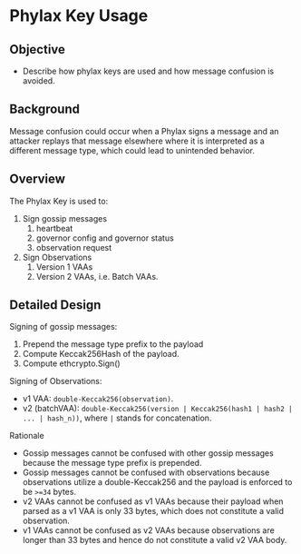 # Phylax Key Usage

## Objective
* Describe how phylax keys are used and how message confusion is avoided.


## Background
Message confusion could occur when a Phylax signs a message and an attacker replays that message elsewhere where it is interpreted as a different message type, which could lead to unintended behavior.


## Overview
The Phylax Key is used to:
1. Sign gossip messages
    1. heartbeat
    2. governor config and governor status
    3. observation request
2. Sign Observations
    1. Version 1 VAAs
    2. Version 2 VAAs, i.e. Batch VAAs.

## Detailed Design

Signing of gossip messages:
1. Prepend the message type prefix to the payload
2. Compute Keccak256Hash of the payload.
3. Compute ethcrypto.Sign()

Signing of Observations:
* v1 VAA: `double-Keccak256(observation)`.
* v2 (batchVAA): `double-Keccak256(version | Keccak256(hash1 | hash2 | ... | hash_n))`, where `|` stands for concatenation.

Rationale
* Gossip messages cannot be confused with other gossip messages because the message type prefix is prepended.
* Gossip messages cannot be confused with observations because observations utilize a double-Keccak256 and the payload is enforced to be `>=34` bytes.
* v2 VAAs cannot be confused as v1 VAAs because their payload when parsed as a v1 VAA is only 33 bytes, which does not constitute a valid observation.
* v1 VAAs cannot be confused as v2 VAAs because observations are longer than 33 bytes and hence do not constitute a valid v2 VAA body.

